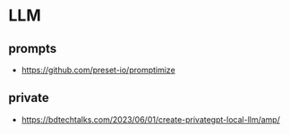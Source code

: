# LLM

## prompts

- https://github.com/preset-io/promptimize

## private

- https://bdtechtalks.com/2023/06/01/create-privategpt-local-llm/amp/
